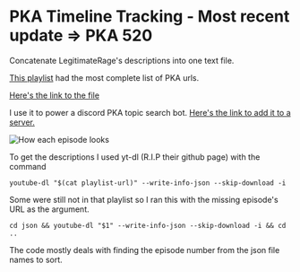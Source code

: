 # PKA Timeline Tracking - Most recent update => PKA 520

Concatenate LegitimateRage's descriptions into one text file. 

[This playlist](https://www.youtube.com/playlist?list=PL568FBE856C240972) had the most complete list of PKA urls.

[Here's the link to the file](https://github.com/Fitzy1293/PKA/blob/master/PKA_timelines.txt?raw=true)

I use it to power a discord PKA topic search bot. [Here's the link to add it to a server.](https://discord.com/oauth2/authorize?client_id=774108885182185482&scope=bot)


![How each episode looks](https://i.imgur.com/A39tlQM.png)


To get the descriptions I used yt-dl (R.I.P their github page) with the command

`youtube-dl "$(cat playlist-url)" --write-info-json --skip-download -i`

Some were still not in that playlist so I ran this with the missing episode's URL as the argument.

`cd json && youtube-dl "$1" --write-info-json --skip-download -i && cd ..`


The code mostly deals with finding the episode number from the json file names to sort.  
